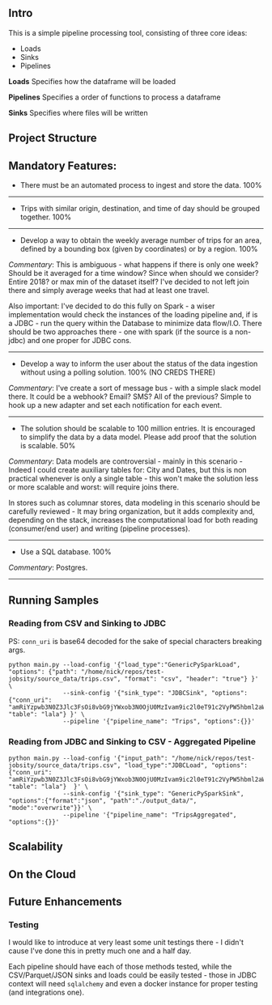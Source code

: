 

## Intro

This is a simple pipeline processing tool, consisting of three core ideas:
- Loads
- Sinks
- Pipelines

**Loads** Specifies how the dataframe will be loaded

**Pipelines** Specifies a order of functions to process a dataframe

**Sinks** Specifies where files will be written

## Project Structure



## Mandatory Features: 
- There must be an automated process to ingest and store the data. 100%

---

- Trips with similar origin, destination, and time of day should be grouped together. 100%

---

- Develop a way to obtain the weekly average number of trips for an area, defined by a
bounding box (given by coordinates) or by a region. 100%

*Commentary*: This is ambiguous - what happens if there is only one week? Should be it averaged for a time window? Since when should we consider? Entire 2018? or max min of the dataset itself? I've decided to not left join there and simply average weeks that had at least one travel.

Also important: I've decided to do this fully on Spark - a wiser implementation would check the instances of the loading pipeline and, if is a JDBC - run the query within the Database to minimize data flow/I.O.  There should be two approaches there - one with spark (if the source is a non-jdbc) and one proper for JDBC cons.

---

- Develop a way to inform the user about the status of the data ingestion without using a
polling solution. 100% (NO CREDS THERE)

*Commentary*: I've create a sort of message bus - with a simple slack model there. It could be a webhook? Email? SMS? All of the previous? Simple to hook up a new adapter and set each notification for each event.

---

- The solution should be scalable to 100 million entries. It is encouraged to simplify the
data by a data model. Please add proof that the solution is scalable. 50%

*Commentary*:
Data models are controversial - mainly in this scenario - Indeed I could create auxiliary tables for: City and Dates, but this is non practical whenever is only a single table - this won't make the solution less or more scalable and worst: will require joins there. 

In stores such as columnar stores, data modeling in this scenario should be carefully reviewed - It may bring organization, but it adds complexity and, depending on the stack, increases the computational load for both reading (consumer/end user) and writing (pipeline processes).

---

- Use a SQL database. 100%

*Commentary*: Postgres.

---

## Running Samples

### Reading from CSV and Sinking to JDBC

PS: `conn_uri` is base64 decoded for the sake of special characters breaking args.

``` 
python main.py --load-config '{"load_type":"GenericPySparkLoad", "options": {"path": "/home/nick/repos/test-jobsity/source_data/trips.csv", "format": "csv", "header": "true"} }' \
               --sink-config '{"sink_type": "JDBCSink", "options":{"conn_uri": "amRiYzpwb3N0Z3Jlc3FsOi8vbG9jYWxob3N0OjU0MzIvam9ic2l0eT91c2VyPW5hbml2aWFhJnBhc3N3b3JkPTEyMzQ1Ng==", "table": "lala"} }' \
               --pipeline '{"pipeline_name": "Trips", "options":{}}'
```

### Reading from JDBC and Sinking to CSV - Aggregated Pipeline
```
python main.py --load-config '{"input_path": "/home/nick/repos/test-jobsity/source_data/trips.csv", "load_type":"JDBCLoad", "options":{"conn_uri": "amRiYzpwb3N0Z3Jlc3FsOi8vbG9jYWxob3N0OjU0MzIvam9ic2l0eT91c2VyPW5hbml2aWFhJnBhc3N3b3JkPTEyMzQ1Ng==", "table": "lala"}  }' \
               --sink-config '{"sink_type": "GenericPySparkSink", "options":{"format":"json", "path":"./output_data/", "mode":"overwrite"}}' \
               --pipeline '{"pipeline_name": "TripsAggregated", "options":{}}'
```

## Scalability

## On the Cloud

## Future Enhancements

### Testing
I would like to introduce at very least some unit testings there - I didn't cause I've done this in pretty much one and a half day. 

Each pipeline should have each of those methods tested, while the CSV/Parquet/JSON sinks and loads could be easily tested - those in JDBC context will need `sqlalchemy` and even a docker instance for proper testing (and integrations one).
